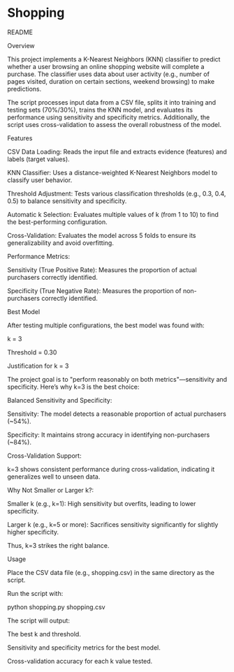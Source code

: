 # Shopping
 
README

Overview

This project implements a K-Nearest Neighbors (KNN) classifier to predict whether a user browsing an online shopping website will complete a purchase. The classifier uses data about user activity (e.g., number of pages visited, duration on certain sections, weekend browsing) to make predictions.

The script processes input data from a CSV file, splits it into training and testing sets (70%/30%), trains the KNN model, and evaluates its performance using sensitivity and specificity metrics. Additionally, the script uses cross-validation to assess the overall robustness of the model.

Features

CSV Data Loading: Reads the input file and extracts evidence (features) and labels (target values).

KNN Classifier: Uses a distance-weighted K-Nearest Neighbors model to classify user behavior.

Threshold Adjustment: Tests various classification thresholds (e.g., 0.3, 0.4, 0.5) to balance sensitivity and specificity.

Automatic k Selection: Evaluates multiple values of k (from 1 to 10) to find the best-performing configuration.

Cross-Validation: Evaluates the model across 5 folds to ensure its generalizability and avoid overfitting.

Performance Metrics:

Sensitivity (True Positive Rate): Measures the proportion of actual purchasers correctly identified.

Specificity (True Negative Rate): Measures the proportion of non-purchasers correctly identified.

Best Model

After testing multiple configurations, the best model was found with:

k = 3

Threshold = 0.30

Justification for k = 3

The project goal is to "perform reasonably on both metrics"—sensitivity and specificity. Here’s why k=3 is the best choice:

Balanced Sensitivity and Specificity:

Sensitivity: The model detects a reasonable proportion of actual purchasers (~54%).

Specificity: It maintains strong accuracy in identifying non-purchasers (~84%).

Cross-Validation Support:

k=3 shows consistent performance during cross-validation, indicating it generalizes well to unseen data.

Why Not Smaller or Larger k?:

Smaller k (e.g., k=1): High sensitivity but overfits, leading to lower specificity.

Larger k (e.g., k=5 or more): Sacrifices sensitivity significantly for slightly higher specificity.

Thus, k=3 strikes the right balance.

Usage

Place the CSV data file (e.g., shopping.csv) in the same directory as the script.

Run the script with:

python shopping.py shopping.csv

The script will output:

The best k and threshold.

Sensitivity and specificity metrics for the best model.

Cross-validation accuracy for each k value tested.
